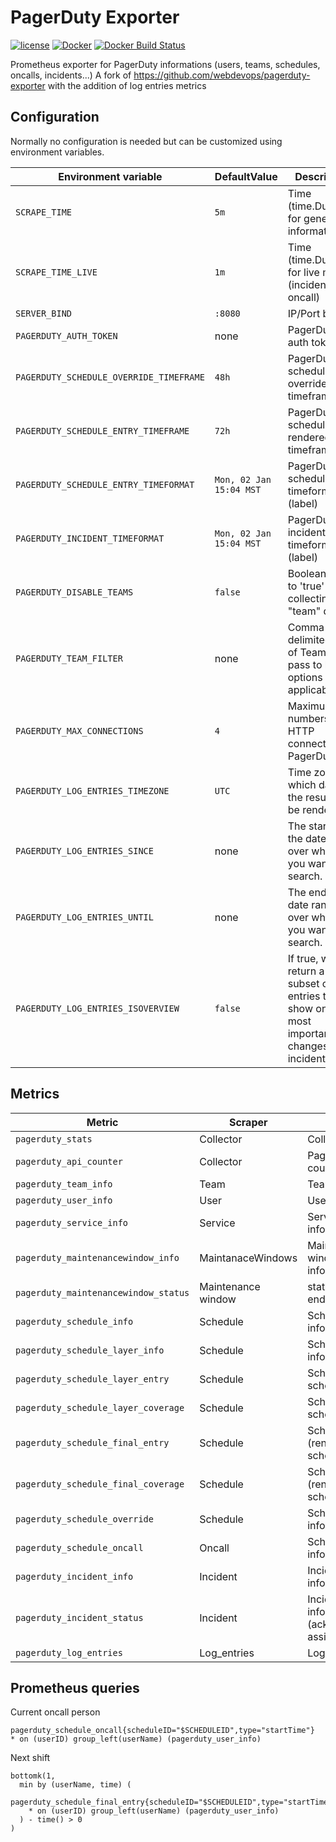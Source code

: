 PagerDuty Exporter
==================

[![license](https://img.shields.io/github/license/DavidMellors/pagerduty-exporter.svg)](https://github.com/DavidMellors/pagerduty-exporter/blob/master/LICENSE)
[![Docker](https://img.shields.io/badge/docker-wahooga%2Fpagerduty--exporter-blue.svg?longCache=true&style=flat&logo=docker)](https://hub.docker.com/r/wahooga/pagerduty-exporter/)
[![Docker Build Status](https://img.shields.io/docker/build/webdevops/pagerduty-exporter.svg)](https://hub.docker.com/r/wahooga/pagerduty-exporter/)

Prometheus exporter for PagerDuty informations (users, teams, schedules, oncalls, incidents...)
A fork of https://github.com/webdevops/pagerduty-exporter with the addition of log entries metrics

Configuration
-------------

Normally no configuration is needed but can be customized using environment variables.

| Environment variable                   | DefaultValue                | Description                                                               |
|-----------------------------------------|-----------------------------|--------------------------------------------------------------------------|
| `SCRAPE_TIME`                           | `5m`                        | Time (time.Duration) for general informations                            |
| `SCRAPE_TIME_LIVE`                      | `1m`                        | Time (time.Duration) for live metrics (incidents, oncall)                |
| `SERVER_BIND`                           | `:8080`                     | IP/Port binding                                                          |
| `PAGERDUTY_AUTH_TOKEN`                  | none                        | PagerDuty auth token                                                     |
| `PAGERDUTY_SCHEDULE_OVERRIDE_TIMEFRAME` | `48h`                       | PagerDuty schedule override list timeframe                               |
| `PAGERDUTY_SCHEDULE_ENTRY_TIMEFRAME`    | `72h`                       | PagerDuty schedule rendered list timeframe                               |
| `PAGERDUTY_SCHEDULE_ENTRY_TIMEFORMAT`   | `Mon, 02 Jan 15:04 MST`     | PagerDuty schedule entry timeformat (label)                              |
| `PAGERDUTY_INCIDENT_TIMEFORMAT`         | `Mon, 02 Jan 15:04 MST`     | PagerDuty incident entry timeformat (label)                              |
| `PAGERDUTY_DISABLE_TEAMS`               | `false`                     | Boolean (set to 'true' to skip collecting "team" data)                   |
| `PAGERDUTY_TEAM_FILTER`                 | none                        | Comma delimited list of Team IDs to pass to list options when applicable |
| `PAGERDUTY_MAX_CONNECTIONS`             | `4`                         | Maximum numbers of HTTP connections to PagerDuty API                     |
| `PAGERDUTY_LOG_ENTRIES_TIMEZONE`        | `UTC`                | Time zone in which dates in the result will be rendered.|
| `PAGERDUTY_LOG_ENTRIES_SINCE`           | none                 | The start of the date range over which you want to search.|
| `PAGERDUTY_LOG_ENTRIES_UNTIL`           | none                 | The end of the date range over which you want to search. |
| `PAGERDUTY_LOG_ENTRIES_ISOVERVIEW`      | `false`              | If true, will return a subset of log entries that show only the most important changes to the incident. |

Metrics
-------

| Metric                                | Scraper            | Description                                                                           |
|---------------------------------------|--------------------|---------------------------------------------------------------------------------------|
| `pagerduty_stats`                     | Collector          | Collector stats                                                                       |
| `pagerduty_api_counter`               | Collector          | PagerDuty api call counter                                                            |
| `pagerduty_team_info`                 | Team               | Team informations                                                                     |
| `pagerduty_user_info`                 | User               | User informations                                                                     |
| `pagerduty_service_info`              | Service            | Service (per team) informations                                                       |
| `pagerduty_maintenancewindow_info`    | MaintanaceWindows  | Maintenance window informations                                                       |
| `pagerduty_maintenancewindow_status`  | Maintenance window | status (start and endtime)                                         |
| `pagerduty_schedule_info`             | Schedule           | Schedule informations                                                                 |
| `pagerduty_schedule_layer_info`       | Schedule           | Schedule layer informations                                                           |
| `pagerduty_schedule_layer_entry`      | Schedule           | Schedule layer schedule entries                                                       |
| `pagerduty_schedule_layer_coverage`   | Schedule           | Schedule layer schedule coverage                                                      |
| `pagerduty_schedule_final_entry`      | Schedule           | Schedule final (rendered) schedule entries                                            |
| `pagerduty_schedule_final_coverage`   | Schedule           | Schedule final (rendered) schedule coverage                                           |
| `pagerduty_schedule_override`         | Schedule           | Schedule override informations                                                        |
| `pagerduty_schedule_oncall`           | Oncall             | Schedule oncall informations                                                          |
| `pagerduty_incident_info`             | Incident           | Incident informations                                                                 |
| `pagerduty_incident_status`           | Incident           | Incident status informations (acknowledgement, assignment)                            |
| `pagerduty_log_entries`               | Log_entries        | Log entries |

Prometheus queries
------------------

Current oncall person
```
pagerduty_schedule_oncall{scheduleID="$SCHEDULEID",type="startTime"}
* on (userID) group_left(userName) (pagerduty_user_info)
```

Next shift
```
bottomk(1,
  min by (userName, time) (
    pagerduty_schedule_final_entry{scheduleID="$SCHEDULEID",type="startTime"}
    * on (userID) group_left(userName) (pagerduty_user_info) 
  ) - time() > 0
)
```
